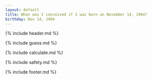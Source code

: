 ```yaml
---
layout: default
title: When was I conceived if I was born on November 14, 1904?
birthday: Nov 14, 1904
---
```


{% include header.md %}

{% include guess.md %}

{% include calculate.md %}

{% include safety.md %}

{% include footer.md %}



